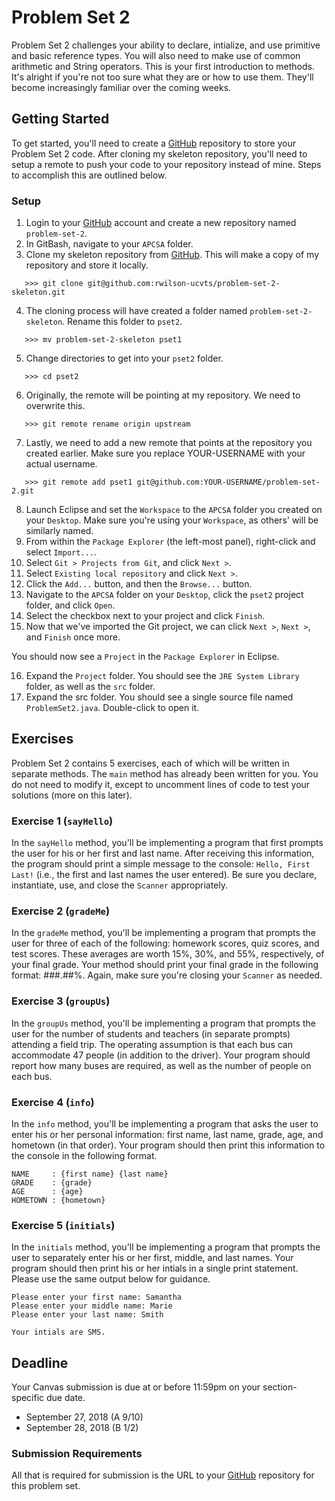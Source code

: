# Problem Set 2

Problem Set 2 challenges your ability to declare, intialize, and use primitive and basic reference types. You will also need to make use of common arithmetic and String operators. This is your first introduction to methods. It's alright if you're not too sure what they are or how to use them. They'll become increasingly familiar over the coming weeks.

## Getting Started

To get started, you'll need to create a [GitHub](https://github.com/) repository to store your Problem Set 2 code. After cloning my skeleton repository, you'll need to setup a remote to push your code to your repository instead of mine. Steps to accomplish this are outlined below.

### Setup

01. Login to your [GitHub](https://github.com/) account and create a new repository named ```problem-set-2```.
02. In GitBash, navigate to your ```APCSA``` folder.
03. Clone my skeleton repository from [GitHub](https://github.com/). This will make a copy of my repository and store it locally.
```
   >>> git clone git@github.com:rwilson-ucvts/problem-set-2-skeleton.git
```
04. The cloning process will have created a folder named ```problem-set-2-skeleton```. Rename this folder to ```pset2```.
```
   >>> mv problem-set-2-skeleton pset1
```
05. Change directories to get into your ```pset2``` folder.
```
   >>> cd pset2
```
06. Originally, the remote will be pointing at my repository. We need to overwrite this.
```
   >>> git remote rename origin upstream
```
07. Lastly, we need to add a new remote that points at the repository you created earlier. Make sure you replace YOUR-USERNAME with your actual username.
```
   >>> git remote add pset1 git@github.com:YOUR-USERNAME/problem-set-2.git
```
08. Launch Eclipse and set the ```Workspace``` to the ```APCSA``` folder you created on your ```Desktop```. Make sure you're using your ```Workspace```, as others' will be similarly named.
09. From within the ```Package Explorer``` (the left-most panel), right-click and select ```Import...```.
10. Select ```Git > Projects from Git```, and click ```Next >```.
11. Select ```Existing local repository``` and click ```Next >```.
12. Click the ```Add...``` button, and then the ```Browse...``` button.
13. Navigate to the ```APCSA``` folder on your ```Desktop```, click the ```pset2``` project folder, and click ```Open```.
14. Select the checkbox next to your project and click ```Finish```.
15. Now that we've imported the Git project, we can click ```Next >```, ```Next >```, and ```Finish``` once more.

You should now see a ```Project``` in the ```Package Explorer``` in Eclipse.

16. Expand the ```Project``` folder. You should see the ```JRE System Library``` folder, as well as the ```src``` folder.
17. Expand the src folder. You should see a single source file named ```ProblemSet2.java```. Double-click to open it.

## Exercises

Problem Set 2 contains 5 exercises, each of which will be written in separate methods. The ```main``` method has already been written for you. You do not need to modify it, except to uncomment lines of code to test your solutions (more on this later).

### Exercise 1 (```sayHello```)

In the ```sayHello``` method, you'll be implementing a program that first prompts the user for his or her first and last name. After receiving this information, the program should print a simple message to the console: ```Hello, First Last!``` (i.e., the first and last names the user entered). Be sure you declare, instantiate, use, and close the ```Scanner``` appropriately.

### Exercise 2 (```gradeMe```)

In the ```gradeMe``` method, you'll be implementing a program that prompts the user for three of each of the following: homework scores, quiz scores, and test scores. These averages are worth 15%, 30%, and 55%, respectively, of your final grade. Your method should print your final grade in the following format: ###.##%. Again, make sure you're closing your ```Scanner``` as needed.

### Exercise 3 (```groupUs```)

In the ```groupUs``` method, you'll be implementing a program that prompts the user for the number of students and teachers (in separate prompts) attending a field trip. The operating assumption is that each bus can accommodate 47 people (in addition to the driver). Your program should report how many buses are required, as well as the number of people on each bus.

### Exercise 4 (```info```)

In the ```info``` method, you'll be implementing a program that asks the user to enter his or her personal information: first name, last name, grade, age, and hometown (in that order). Your program should then print this information to the console in the following format.

```
NAME     : {first name} {last name}
GRADE    : {grade}
AGE      : {age}
HOMETOWN : {hometown}
```

### Exercise 5 (```initials```)

In the ```initials``` method, you'll be implementing a program that prompts the user to separately enter his or her first, middle, and last names. Your program should then print his or her intials in a single print statement. Please use the same output below for guidance.

```
Please enter your first name: Samantha
Please enter your middle name: Marie
Please enter your last name: Smith

Your intials are SMS.
```

## Deadline

Your Canvas submission is due at or before 11:59pm on your section-specific due date.
* September 27, 2018 (A 9/10)
* September 28, 2018 (B 1/2)

### Submission Requirements

All that is required for submission is the URL to your [GitHub](https://github.com/) repository for this problem set.
